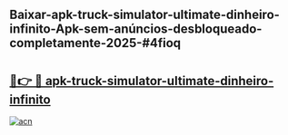 ## Baixar-apk-truck-simulator-ultimate-dinheiro-infinito-Apk-sem-anúncios-desbloqueado-completamente-2025-#4fioq

# <h2><a href="https://ainizakaria.my?title=apk-truck-simulator-ultimate-dinheiro-infinito&ref=22M">🔗👉 🔴 apk-truck-simulator-ultimate-dinheiro-infinito</a></h2>

[![acn](https://github.com/user-attachments/assets/0f9c940e-d8b0-45ae-aac7-cd30a18b3e1c)](https://ainizakaria.my?title=apk-truck-simulator-ultimate-dinheiro-infinito&ref=22M)

